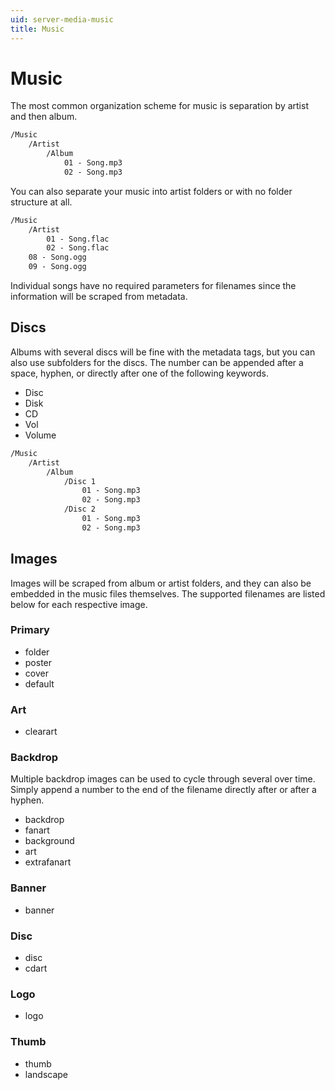 ```yaml
---
uid: server-media-music
title: Music
---
```


# Music

The most common organization scheme for music is separation by artist and then album.

```txt
/Music
    /Artist
        /Album
            01 - Song.mp3
            02 - Song.mp3
```

You can also separate your music into artist folders or with no folder structure at all.

```txt
/Music
    /Artist
        01 - Song.flac
        02 - Song.flac
    08 - Song.ogg
    09 - Song.ogg
```

Individual songs have no required parameters for filenames since the information will be scraped from metadata.

## Discs

Albums with several discs will be fine with the metadata tags, but you can also use subfolders for the discs. The number can be appended after a space, hyphen, or directly after one of the following keywords.

* Disc
* Disk
* CD
* Vol
* Volume

```txt
/Music
    /Artist
        /Album
            /Disc 1
                01 - Song.mp3
                02 - Song.mp3
            /Disc 2
                01 - Song.mp3
                02 - Song.mp3
```

## Images

Images will be scraped from album or artist folders, and they can also be embedded in the music files themselves. The supported filenames are listed below for each respective image.

### Primary

* folder
* poster
* cover
* default

### Art

* clearart

### Backdrop

Multiple backdrop images can be used to cycle through several over time. Simply append a number to the end of the filename directly after or after a hyphen.

* backdrop
* fanart
* background
* art
* extrafanart

### Banner

* banner

### Disc

* disc
* cdart

### Logo

* logo

### Thumb

* thumb
* landscape
